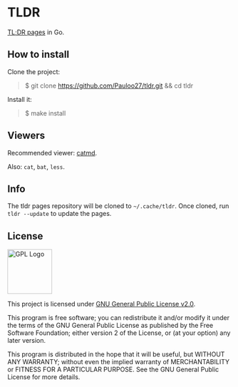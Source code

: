 # TLDR

[TL;DR pages](https://github.com/tldr-pages/tldr/) in Go.

## How to install
Clone the project:
> $ git clone https://github.com/Pauloo27/tldr.git && cd tldr

Install it:
> $ make install

## Viewers
Recommended viewer: [catmd](https://www.archlinux.org/packages/community/x86_64/mdcat/).

Also: `cat`, `bat`, `less`.

## Info
The tldr pages repository will be cloned to `~/.cache/tldr`. 
Once cloned, run `tldr --update` to update the pages.

## License

<img src="https://i.imgur.com/AuQQfiB.png" alt="GPL Logo" height="100px" />

This project is licensed under [GNU General Public License v2.0](./LICENSE).

This program is free software; you can redistribute it and/or modify 
it under the terms of the GNU General Public License as published by 
the Free Software Foundation; either version 2 of the License, or
(at your option) any later version.

This program is distributed in the hope that it will be useful,
but WITHOUT ANY WARRANTY; without even the implied warranty of
MERCHANTABILITY or FITNESS FOR A PARTICULAR PURPOSE. See the
GNU General Public License for more details.

